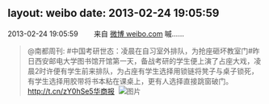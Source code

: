 layout: weibo
date: 2013-02-24 19:05:59
---
<meta name="referrer" content="no-referrer" />

2013-02-24 19:05:59  &nbsp;&nbsp;&nbsp;&nbsp;&nbsp;&nbsp; 来自 <a href="http://weibo.com/" rel="nofollow">微博 weibo.com</a>
嘁……
>  @南都周刊: #中国考研世态：凌晨在自习室外排队，为抢座砸坏教室门#昨日西安邮电大学图书馆开馆第一天，备战考研的学生便上演了占座大戏，凌晨2时许便有学生前来排队，为占座有学生选择用锁链将凳子与桌子锁死，有学生选择用胶带将书本粘在课桌上，更有人选择直接跳窗破门。http://t.cn/zY0hSe5华商报 ​​​
>  ![图片](https://ww4.sinaimg.cn/large/61d7cd94jw1e24oq0g7y8j.jpg)
